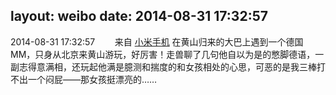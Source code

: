 layout: weibo
date: 2014-08-31 17:32:57
---
2014-08-31 17:32:57  &nbsp;&nbsp;&nbsp;&nbsp;&nbsp;&nbsp; 来自 <a href="http://app.weibo.com/t/feed/22zMnn" rel="nofollow">小米手机</a>
在黄山归来的大巴上遇到一个德国MM，只身从北京来黄山游玩，好厉害！走兽聊了几句他自以为是的憋脚德语，一副志得意满相，还玩起他满是臆测和揣度的和女孩相处的心思，可恶的是我三棒打不出一个闷屁——那女孩挺漂亮的…… ​​​
